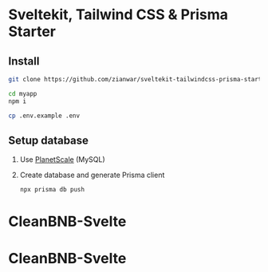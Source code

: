 # Sveltekit, Tailwind CSS & Prisma Starter

## Install

```sh
git clone https://github.com/zianwar/sveltekit-tailwindcss-prisma-starter myapp

cd myapp
npm i
```

```sh
cp .env.example .env
```

## Setup database

1. Use [PlanetScale](https://planetscale.com/) (MySQL)

2. Create database and generate Prisma client
   ```sh
   npx prisma db push
   ```
# CleanBNB-Svelte
# CleanBNB-Svelte
